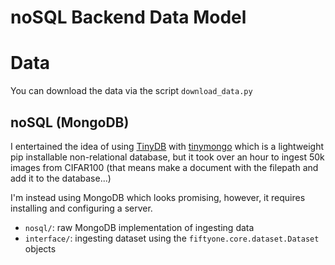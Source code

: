 # noSQL Backend Data Model

# Data

You can download the data via the script `download_data.py`

## noSQL (MongoDB)

I entertained the idea of using
[TinyDB](https://tinydb.readthedocs.io/en/latest/)
with [tinymongo](https://github.com/schapman1974/tinymongo) which is a
lightweight pip installable non-relational database, but it took over an hour to
ingest 50k images from CIFAR100 (that means make a document with the filepath
and add it to the database...)

I'm instead using MongoDB which looks promising, however, it requires
installing and configuring a server.

- `nosql/`: raw MongoDB implementation of ingesting data
- `interface/`: ingesting dataset using the `fiftyone.core.dataset.Dataset`
objects
